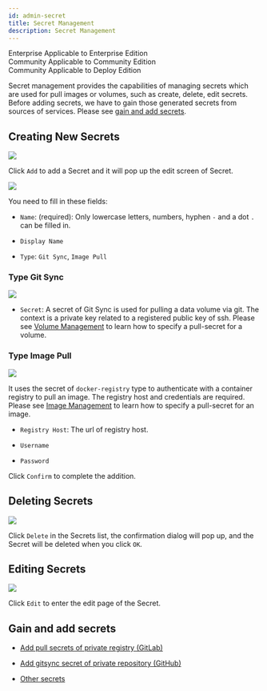 ```yaml
---
id: admin-secret
title: Secret Management
description: Secret Management
---
```


<div class="label-sect">
  <div class="ee-only tooltip">Enterprise
    <span class="tooltiptext">Applicable to Enterprise Edition</span>
  </div>
  <div class="ce-only tooltip">Community
    <span class="tooltiptext">Applicable to Community Edition</span>
  </div>
  <div class="deploy-only tooltip">Community
    <span class="tooltiptext">Applicable to Deploy Edition</span>
  </div>
</div>

Secret management provides the capabilities of managing secrets which are used for pull images or volumes, such as create, delete, edit secrets. Before adding secrets, we have to gain those generated secrets from sources of services. Please see [gain and add secrets](#gain-and-add-secrets).

## Creating New Secrets

![](assets/v310_secret_add.png)

Click `Add` to add a Secret and it will pop up the edit screen of Secret.

![](assets/v310_secret_empty.png)

You need to fill in these fields:

+ `Name`: (required): Only lowercase letters, numbers, hyphen `-` and a dot `.` can be filled in.

+ `Display Name`

+ `Type`: `Git Sync`, `Image Pull`

### Type Git Sync

![](assets/v310_secret_git_sync.png)

+ `Secret`: A secret of Git Sync is used for pulling a data volume via git. The context is a private key related to a registered public key of ssh. Please see [Volume Management](admin-volume) to learn how to specify a pull-secret for a volume.

### Type Image Pull 

![](assets/v310_secret_image_pull.png)

It uses the secret of `docker-registry` type to authenticate with a container registry to pull an image. The registry host and credentials are required. Please see [Image Management](admin-image) to learn how to specify a pull-secret for an image.

+ `Registry Host`: The url of registry host.

+ `Username`

+ `Password`

Click `Confirm` to complete the addition.

## Deleting Secrets

![](assets/actions.png)

Click `Delete` in the Secrets list, the confirmation dialog will pop up, and the Secret will be deleted when you click `OK`.

## Editing Secrets

![](assets/actions.png)

Click `Edit` to enter the edit page of the Secret.

## Gain and add secrets

+ [Add pull secrets of private registry (GitLab)](../quickstart/secret-pull-image)

+ [Add gitsync secret of private repository (GitHub)](../quickstart/secret-gitsync)
  
+ [Other secrets](../quickstart/secret-pull-image#misc)
